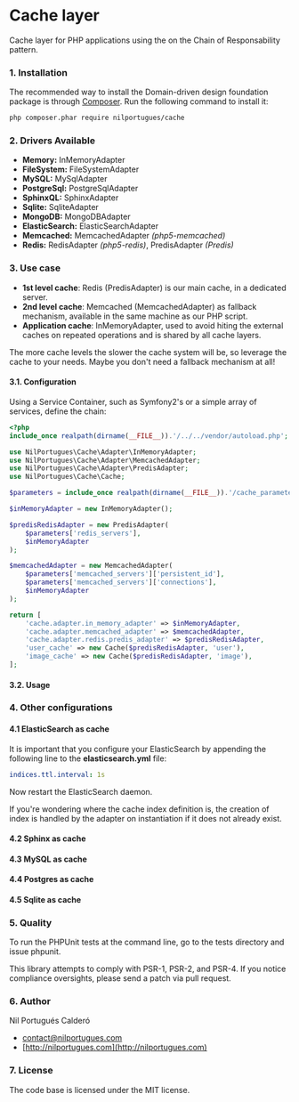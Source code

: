 # Cache layer
Cache layer for PHP applications using the on the Chain of Responsability pattern.

### 1. Installation

The recommended way to install the Domain-driven design foundation package is through [Composer](http://getcomposer.org). Run the following command to install it:

```sh
php composer.phar require nilportugues/cache
```

### 2. Drivers Available
- **Memory:** InMemoryAdapter
- **FileSystem:** FileSystemAdapter
- **MySQL:** MySqlAdapter
- **PostgreSql:** PostgreSqlAdapter
- **SphinxQL:** SphinxAdapter
- **Sqlite:** SqliteAdapter
- **MongoDB:** MongoDBAdapter
- **ElasticSearch:** ElasticSearchAdapter
- **Memcached:** MemcachedAdapter *(php5-memcached)*
- **Redis:** RedisAdapter *(php5-redis)*, PredisAdapter *(Predis)*

### 3. Use case

- **1st level cache**: Redis (PredisAdapter) is our main cache, in a dedicated server.
- **2nd level cache**: Memcached (MemcachedAdapter) as fallback mechanism, available in the same machine as our PHP script.
- **Application cache**: InMemoryAdapter, used to avoid hiting the external caches on repeated operations and is shared by all cache layers.

The more cache levels the slower the cache system will be, so leverage the cache to your needs. Maybe you don't need a fallback mechanism at all!


#### 3.1. Configuration

Using a Service Container, such as Symfony2's or a simple array of services, define the chain:

```php
<?php
include_once realpath(dirname(__FILE__)).'/../../vendor/autoload.php';

use NilPortugues\Cache\Adapter\InMemoryAdapter;
use NilPortugues\Cache\Adapter\MemcachedAdapter;
use NilPortugues\Cache\Adapter\PredisAdapter;
use NilPortugues\Cache\Cache;

$parameters = include_once realpath(dirname(__FILE__)).'/cache_parameters.php';

$inMemoryAdapter = new InMemoryAdapter();

$predisRedisAdapter = new PredisAdapter(
    $parameters['redis_servers'],
    $inMemoryAdapter
);

$memcachedAdapter = new MemcachedAdapter(
    $parameters['memcached_servers']['persistent_id'],
    $parameters['memcached_servers']['connections'],
    $inMemoryAdapter
);

return [
    'cache.adapter.in_memory_adapter' => $inMemoryAdapter,
    'cache.adapter.memcached_adapter' => $memcachedAdapter,
    'cache.adapter.redis.predis_adapter' => $predisRedisAdapter,
    'user_cache' => new Cache($predisRedisAdapter, 'user'),
    'image_cache' => new Cache($predisRedisAdapter, 'image'),
];
```

#### 3.2. Usage


### 4. Other configurations

#### 4.1 ElasticSearch as cache

It is important that you configure your ElasticSearch by appending the following line to the **elasticsearch.yml** file:

```yml
indices.ttl.interval: 1s
```

Now restart the ElasticSearch daemon.

If you're wondering where the cache index definition is, the creation of index is handled by the adapter on instantiation if it does not already exist.

#### 4.2 Sphinx as cache

#### 4.3 MySQL as cache

#### 4.4 Postgres as cache

#### 4.5 Sqlite as cache


### 5. Quality

To run the PHPUnit tests at the command line, go to the tests directory and issue phpunit.

This library attempts to comply with PSR-1, PSR-2, and PSR-4. If you notice compliance oversights, please send a patch via pull request.

### 6. Author
Nil Portugués Calderó

 - <contact@nilportugues.com>
 - [http://nilportugues.com](http://nilportugues.com)

### 7. License
The code base is licensed under the MIT license.


